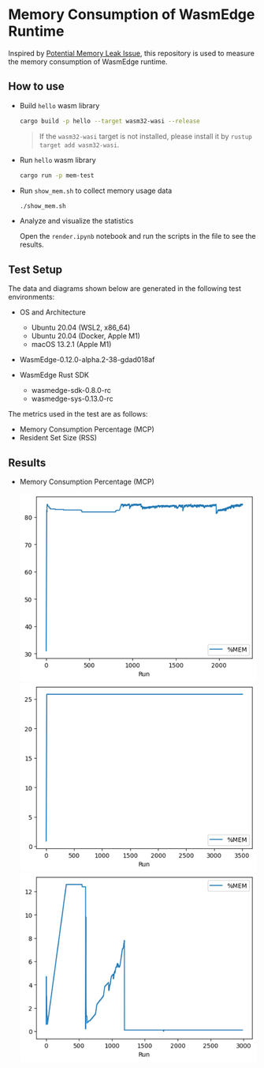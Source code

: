 
# Memory Consumption of WasmEdge Runtime

Inspired by [Potential Memory Leak Issue](https://github.com/WasmEdge/WasmEdge/issues/1805), this repository is used to measure the memory consumption of WasmEdge runtime.

## How to use

- Build `hello` wasm library

    ```bash
    cargo build -p hello --target wasm32-wasi --release
    ```

    > If the `wasm32-wasi` target is not installed, please install it by `rustup target add wasm32-wasi`.

- Run `hello` wasm library

    ```bash
    cargo run -p mem-test
    ```

- Run `show_mem.sh` to collect memory usage data

    ```bash
    ./show_mem.sh
    ```

- Analyze and visualize the statistics

    Open the `render.ipynb` notebook and run the scripts in the file to see the results.

## Test Setup

The data and diagrams shown below are generated in the following test environments:

- OS and Architecture
  - Ubuntu 20.04 (WSL2, x86_64)
  - Ubuntu 20.04 (Docker, Apple M1)
  - macOS 13.2.1 (Apple M1)

- WasmEdge-0.12.0-alpha.2-38-gdad018af

- WasmEdge Rust SDK
  - wasmedge-sdk-0.8.0-rc
  - wasmedge-sys-0.13.0-rc

The metrics used in the test are as follows:

- Memory Consumption Percentage (MCP)
- Resident Set Size (RSS)
  
## Results

- Memory Consumption Percentage (MCP)

    <firgure class="third">
        <img src="images/0.12.0-alpha.2-38-gdad018af/mem-ubuntu2004-x86.png">
        <img src="images/0.12.0-alpha.2-38-gdad018af/mem-ubuntu2004-docker-m1.png">
        <img src="images/0.12.0-alpha.2-38-gdad018af/mem-macos-m1.png", title="macos">
    </firgure>
